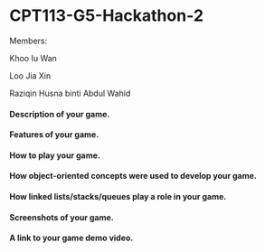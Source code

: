 # CPT113-G5-Hackathon-2
Members: 

Khoo Iu Wan

Loo Jia Xin

Raziqin Husna binti Abdul Wahid

#### Description of your game.


#### Features of your game.

#### How to play your game.

#### How object-oriented concepts were used to develop your game.

#### How linked lists/stacks/queues play a role in your game.

#### Screenshots of your game.

#### A link to your game demo video.
